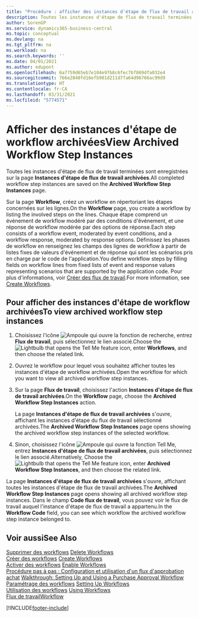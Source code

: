 ```yaml
---
title: "Procédure : afficher des instances d'étape de flux de travail archivées | Microsoft Docs"
description: Toutes les instances d'étape de flux de travail terminées sont enregistrées sur la page **Instances d'étape de flux de travail archivées**.
author: SorenGP
ms.service: dynamics365-business-central
ms.topic: conceptual
ms.devlang: na
ms.tgt_pltfrm: na
ms.workload: na
ms.search.keywords: ''
ms.date: 04/01/2021
ms.author: edupont
ms.openlocfilehash: 6a7759d65eb7e104e97b8c6fec7bf869dfa032e4
ms.sourcegitcommit: 766e2840fd16efb901d211d7fa64d96766ac99d9
ms.translationtype: HT
ms.contentlocale: fr-CA
ms.lasthandoff: 03/31/2021
ms.locfileid: "5774571"
---
```

# <a name="view-archived-workflow-step-instances"></a><span data-ttu-id="e12ca-103">Afficher des instances d'étape de workflow archivées</span><span class="sxs-lookup"><span data-stu-id="e12ca-103">View Archived Workflow Step Instances</span></span>
<span data-ttu-id="e12ca-104">Toutes les instances d'étape de flux de travail terminées sont enregistrées sur la page **Instances d'étape de flux de travail archivées**.</span><span class="sxs-lookup"><span data-stu-id="e12ca-104">All completed workflow step instances are saved on the **Archived Workflow Step Instances** page.</span></span>  

 <span data-ttu-id="e12ca-105">Sur la page **Workflow**, créez un workflow en répertoriant les étapes concernées sur les lignes.</span><span class="sxs-lookup"><span data-stu-id="e12ca-105">On the **Workflow** page, you create a workflow by listing the involved steps on the lines.</span></span> <span data-ttu-id="e12ca-106">Chaque étape comprend un événement de workflow modéré par des conditions d'événement, et une réponse de workflow modérée par des options de réponse.</span><span class="sxs-lookup"><span data-stu-id="e12ca-106">Each step consists of a workflow event, moderated by event conditions, and a workflow response, moderated by response options.</span></span> <span data-ttu-id="e12ca-107">Définissez les phases de workflow en renseignez les champs des lignes de workflow à partir de listes fixes de valeurs d'événement et de réponse qui sont les scénarios pris en charge par le code de l'application.</span><span class="sxs-lookup"><span data-stu-id="e12ca-107">You define workflow steps by filling fields on workflow lines from fixed lists of event and response values representing scenarios that are supported by the application code.</span></span> <span data-ttu-id="e12ca-108">Pour plus d'informations, voir [Créer des flux de travail](across-how-to-create-workflows.md).</span><span class="sxs-lookup"><span data-stu-id="e12ca-108">For more information, see [Create Workflows](across-how-to-create-workflows.md).</span></span>  

## <a name="to-view-archived-workflow-step-instances"></a><span data-ttu-id="e12ca-109">Pour afficher des instances d'étape de workflow archivées</span><span class="sxs-lookup"><span data-stu-id="e12ca-109">To view archived workflow step instances</span></span>  
1.  <span data-ttu-id="e12ca-110">Choisissez l'icône ![Ampoule qui ouvre la fonction de recherche](media/ui-search/search_small.png "Dites-moi ce que vous voulez faire"), entrez **Flux de travail**, puis sélectionnez le lien associé.</span><span class="sxs-lookup"><span data-stu-id="e12ca-110">Choose the ![Lightbulb that opens the Tell Me feature](media/ui-search/search_small.png "Tell me what you want to do") icon, enter **Workflows**, and then choose the related link.</span></span>  
2.  <span data-ttu-id="e12ca-111">Ouvrez le workflow pour lequel vous souhaitez afficher toutes les instances d'étape de workflow archivées.</span><span class="sxs-lookup"><span data-stu-id="e12ca-111">Open the workflow for which you want to view all archived workflow step instances.</span></span>  
3.  <span data-ttu-id="e12ca-112">Sur la page **Flux de travail**, choisissez l'action **Instances d'étape de flux de travail archivées**.</span><span class="sxs-lookup"><span data-stu-id="e12ca-112">On the **Workflow** page, choose the **Archived Workflow Step Instances** action.</span></span>  

    <span data-ttu-id="e12ca-113">La page **Instances d'étape de flux de travail archivées** s'ouvre, affichant les instances d'étape du flux de travail sélectionné archivées.</span><span class="sxs-lookup"><span data-stu-id="e12ca-113">The **Archived Workflow Step Instances** page opens showing the archived workflow step instances of the selected workflow.</span></span>  
4.  <span data-ttu-id="e12ca-114">Sinon, choisissez l'icône ![Ampoule qui ouvre la fonction Tell Me](media/ui-search/search_small.png "Dites-moi ce que vous voulez faire"), entrez **Instances d'étape de flux de travail archivées**, puis sélectionnez le lien associé.</span><span class="sxs-lookup"><span data-stu-id="e12ca-114">Alternatively, Choose the ![Lightbulb that opens the Tell Me feature](media/ui-search/search_small.png "Tell me what you want to do") icon, enter **Archived Workflow Step Instances**, and then choose the related link.</span></span>  

<span data-ttu-id="e12ca-115">La page **Instances d'étape de flux de travail archivées** s'ouvre, affichant toutes les instances d'étape de flux de travail archivées.</span><span class="sxs-lookup"><span data-stu-id="e12ca-115">The **Archived Workflow Step Instances** page opens showing all archived workflow step instances.</span></span> <span data-ttu-id="e12ca-116">Dans le champ **Code flux de travail**, vous pouvez voir le flux de travail auquel l'instance d'étape de flux de travail a appartenu.</span><span class="sxs-lookup"><span data-stu-id="e12ca-116">In the **Workflow Code** field, you can see which workflow the archived workflow step instance belonged to.</span></span>  

## <a name="see-also"></a><span data-ttu-id="e12ca-117">Voir aussi</span><span class="sxs-lookup"><span data-stu-id="e12ca-117">See Also</span></span>  
 <span data-ttu-id="e12ca-118">[Supprimer des workflows](across-how-to-delete-workflows.md) </span><span class="sxs-lookup"><span data-stu-id="e12ca-118">[Delete Workflows](across-how-to-delete-workflows.md) </span></span>  
 <span data-ttu-id="e12ca-119">[Créer des workflows](across-how-to-create-workflows.md) </span><span class="sxs-lookup"><span data-stu-id="e12ca-119">[Create Workflows](across-how-to-create-workflows.md) </span></span>  
 <span data-ttu-id="e12ca-120">[Activer des workflows](across-how-to-enable-workflows.md) </span><span class="sxs-lookup"><span data-stu-id="e12ca-120">[Enable Workflows](across-how-to-enable-workflows.md) </span></span>  
 <span data-ttu-id="e12ca-121">[Procédure pas à pas : Configuration et utilisation d'un flux d'approbation achat](walkthrough-setting-up-and-using-a-purchase-approval-workflow.md) </span><span class="sxs-lookup"><span data-stu-id="e12ca-121">[Walkthrough: Setting Up and Using a Purchase Approval Workflow](walkthrough-setting-up-and-using-a-purchase-approval-workflow.md) </span></span>  
 <span data-ttu-id="e12ca-122">[Paramétrage des workflows](across-set-up-workflows.md) </span><span class="sxs-lookup"><span data-stu-id="e12ca-122">[Setting Up Workflows](across-set-up-workflows.md) </span></span>  
 <span data-ttu-id="e12ca-123">[Utilisation des workflows](across-use-workflows.md) </span><span class="sxs-lookup"><span data-stu-id="e12ca-123">[Using Workflows](across-use-workflows.md) </span></span>  
 [<span data-ttu-id="e12ca-124">Flux de travail</span><span class="sxs-lookup"><span data-stu-id="e12ca-124">Workflow</span></span>](across-workflow.md)


[!INCLUDE[footer-include](includes/footer-banner.md)]
